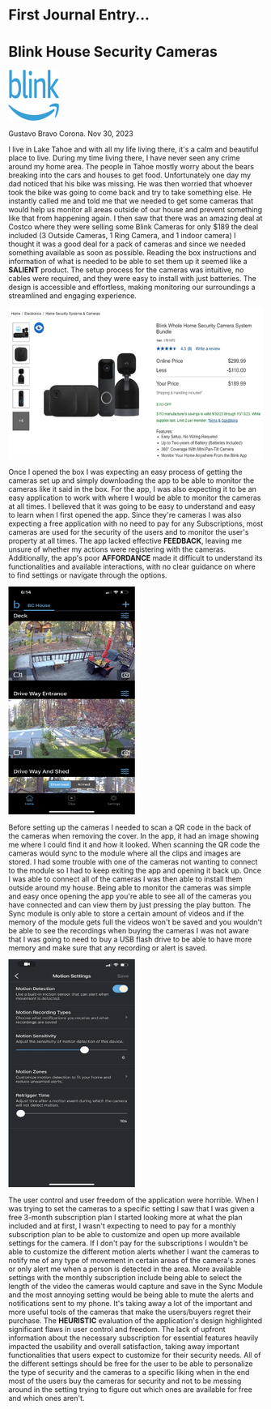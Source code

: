 # First Journal Entry...

# Blink House Security Cameras

<img src="../assets/blink_logo_smile_blue.png" alt="Blink logo" width="100" height="100">


Gustavo Bravo Corona. 
Nov 30, 2023


I live in Lake Tahoe and with all my life living there, it's a calm and beautiful place to live. During my time living there, I have never seen any crime around my home area. The people in Tahoe mostly worry about the bears breaking into the cars and houses to get food. Unfortunately one day my dad noticed that his bike was missing. He was then worried that whoever took the bike was going to come back and try to take something else. He instantly called me and told me that we needed to get some cameras that would help us monitor all areas outside of our house and prevent something like that from happening again. I then saw that there was an amazing deal at Costco where they were selling some Blink Cameras for only $189 the deal included (3 Outside Cameras, 1 Ring Camera, and 1 indoor camera) I thought it was a good deal for a pack of cameras and since we needed something available as soon as possible. Reading the box instructions and information of what is needed to be able to set them up it seemed like a **SALIENT** product. The setup process for the cameras was intuitive, no cables were required, and they were easy to install with just batteries. The design is accessible and effortless, making monitoring our surroundings a streamlined and engaging experience.


<img src="../assets/Screenshot_2023-10-06_at_6.15.24_PM.jpeg" alt="A photo of Costco, camera deal" width="600" height="300">


Once I opened the box I was expecting an easy process of getting the cameras set up and simply downloading the app to be able to monitor the cameras like it said in the box. For the app, I was also expecting it to be an easy application to work with where I would be able to monitor the cameras at all times. I believed that it was going to be easy to understand and easy to learn when I first opened the app. Since they're cameras I was also expecting a free application with no need to pay for any Subscriptions, most cameras are used for the security of the users and to monitor the user's property at all times. The app lacked effective **FEEDBACK**, leaving me unsure of whether my actions were registering with the cameras. Additionally, the app's poor **AFFORDANCE** made it difficult to understand its functionalities and available interactions, with no clear guidance on where to find settings or navigate through the options.


<img src="../assets/IMG_7900.jpeg" alt="A photo of Cameras set up in the app" width="250" height="450">


Before setting up the cameras I needed to scan a QR code in the back of the cameras when removing the cover. In the app, it had an image showing me where I could find it and how it looked. When scanning the QR code the cameras would sync to the module where all the clips and images are stored. I had some trouble with one of the cameras not wanting to connect to the module so I had to keep exiting the app and opening it back up. Once I was able to connect all of the cameras I was then able to install them outside around my house. Being able to monitor the cameras was simple and easy once opening the app you're able to see all of the cameras you have connected and can view them by just pressing the play button. The Sync module is only able to store a certain amount of videos and if the memory of the module gets full the videos won't be saved and you wouldn't be able to see the recordings when buying the cameras I was not aware that I was going to need to buy a USB flash drive to be able to have more memory and make sure that any recording or alert is saved.


<img src="../assets/IMG_8176.jpeg" alt="A photo of Camera settigns" width="250" height="450">


The user control and user freedom of the application were horrible. When I was trying to set the cameras to a specific setting I saw that I was given a free 3-month subscription plan I started looking more at what the plan included and at first, I wasn't expecting to need to pay for a monthly subscription plan to be able to customize and open up more available settings for the camera. If I don't pay for the subscriptions I wouldn't be able to customize the different motion alerts whether I want the cameras to notify me of any type of movement in certain areas of the camera's zones or only alert me when a person is detected in the area. More available settings with the monthly subscription include being able to select the length of the video the cameras would capture and save in the Sync Module and the most annoying setting would be being able to mute the alerts and notifications sent to my phone. It's taking away a lot of the important and more useful tools of the cameras that make the users/buyers regret their purchase. The **HEURISTIC** evaluation of the application's design highlighted significant flaws in user control and freedom. The lack of upfront information about the necessary subscription for essential features heavily impacted the usability and overall satisfaction, taking away important functionalities that users expect to customize for their security needs. All of the different settings should be free for the user to be able to personalize the type of security and the cameras to a specific liking when in the end most of the users buy the cameras for security and not to be messing around in the setting trying to figure out which ones are available for free and which ones aren't.
